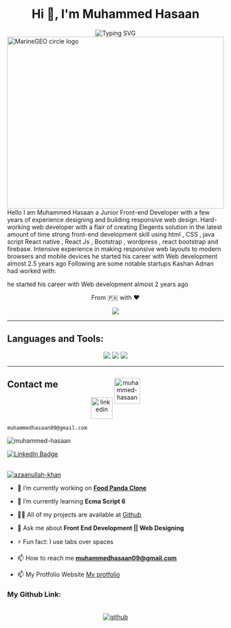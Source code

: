 <h1 align="center">Hi 👋, I'm Muhammed Hasaan</h1>
<div align='center'><img align="center" src="https://readme-typing-svg.herokuapp.com?font=Fira+Code&weight=600&size=24&duration=3500&pause=500&color=151CF7&center=true&vCenter=true&width=435&lines=Web+Developer+;Graphic+Designer;App+Developer+;Web+Dsigner+;" alt="Typing SVG" /></div>
<img src="http://studiopixel.in/wp-content/uploads/2017/11/senior-front-end-developer-openings-1.gif" alt="MarineGEO circle logo" width="100%" height="400px" align="center">
 Hello I am Muhammed Hasaan a Junior Front-end Developer
 with a few years of experience designing and building
 responsive web design.
 Hard-working web developer with a flair of creating Elegents
 solution in the latest amount of time
 strong front-end development skill using html , CSS , java script
 React native , React Js ,  Bootstrap , wordpress , react bootstrap and firebase.
 Intensive experience in making responsive web layouts to modern
 browsers and mobile devices
he started his career with Web development almost 2.5 years ago
Following are some notable startups Kashan Adnan had worked with:

he started his career with Web development almost 2 years ago




<p align='center'>From 🇵🇰 with ❤️</p>
<p align='center'>
<img align='center' src='https://en1g1m3zkq5j0aw.m.pipedream.net'/>
</p>

<hr>

<h2 align="left">Languages and Tools:</h2>

<p align='center'>
    <img src="https://skillicons.dev/icons?i=git,github,html,css,js,bootstrap" />
  <img src="https://skillicons.dev/icons?i=ts,react,react native"/>
   <img src="https://skillicons.dev/icons?i=firebase"/>
</p>

<hr>

<h2 align="left">Contact me</h2>

<p align="center">
<a href="https://linkedin.com/in/muhammed-hasaan" target="blank"><img align="center" src="https://skillicons.dev/icons?i=linkedin" height="50" width="50" alt="linkedin" /></a>
<a href="https://leetcode.com/muhammedhasaan/" target="blank"><img align="center" src="https://raw.githubusercontent.com/rahuldkjain/github-profile-readme-generator/master/src/images/icons/Social/leet-code.svg" alt="muhammed-hasaan" style ="margin-top:-80px;" height="60" width="60" /></a>
</br>
 
```
muhammedhasaan09@gmail.com
```

</p>


</div>

<p align="left"> <img src="https://komarev.com/ghpvc/?username=azaanullah-khan&label=Profile%20views&color=0e75b6&style=flat" alt="muhammed-hasaan" /> </p>
  <a href="https://www.linkedin.com/in/muhammed-hasaan-2859bb268/">
    <img src="https://img.shields.io/badge/LinkedIn-blue?style=for-the-badge&logo=linkedin&logoColor=white" alt="LinkedIn Badge"/>
  </a>
<br>
<br>

<p align="left"> <a href="https://github.com/ryo-ma/github-profile-trophy"><img src="https://github-profile-trophy.vercel.app/?username=azaanullah-khan" alt="azaanullah-khan" /></a> </p>


- 🔭 I’m currently working on [**Food Panda Clone**](fd00.netlify.app)

- 🌱 I’m currently learning **Ecma Script 6**

- 👨‍💻 All of my projects are available at [Github](https://github.com/muhammed-hasaan)

- 💬 Ask me about **Front End Development || Web Designing**

- ⚡ Fun fact: I use tabs over spaces

- 📫 How to reach me **muhammedhasaan09@gmail.com**
  
- 📫 My Protfolio Website <a href="https://hasaandeveloper.netlify.app/">My protfolio</a>



### My Github Link:



<br/>
<div align="center">
<a href="https://github.com/muhammed-hasaan" target="_blank">
<img src=https://img.shields.io/badge/github-%2324292e.svg?&style=for-the-badge&logo=github&logoColor=white alt=github  />
</a>
</div>
<br/>  
